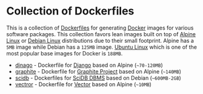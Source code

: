 # Collection of Dockerfiles

This is a collection of [Dockerfiles](https://docs.docker.com/engine/reference/builder/) for generating [Docker](https://docs.docker.com/) images for various software packages. This collection favors lean images built on top of [Alpine Linux](http://alpinelinux.org/) or [Debian Linux](https://www.debian.org/) distributions due to their small footprint. Alpine has a `5MB` image while Debian has a `125MB` image. [Ubuntu Linux](http://www.ubuntu.com/) which is one of the most popular base images for Docker is `188MB`.

   * [djnago](django) - Dockerfile for [Django](https://www.djangoproject.com/) based on Alpine (`~70-120MB`)
   * [graphite](graphite) - Dockerfile for [Graphite Project](https://github.com/graphite-project) based on Alpine (`~140MB`)
   * [scidb](scidb) - Dockerfiles for [SciDB DBMS](http://www.paradigm4.com/) based on Debian (`~600MB-2GB`)
   * [vectror](vector) - Dockerfile for [Vector](http://vectoross.io/) based on Alpine (`~10MB`)
